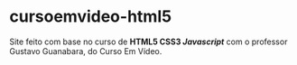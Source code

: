 # cursoemvideo-html5
 Site feito com base no curso de **HTML5 CSS3 *Javascript*** com o professor Gustavo Guanabara, do Curso Em Vídeo.
